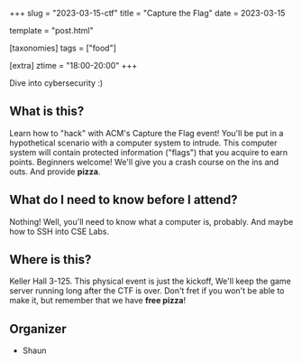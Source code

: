 +++
slug = "2023-03-15-ctf"
title = "Capture the Flag"
date = 2023-03-15

template = "post.html"

[taxonomies]
tags = ["food"]

[extra]
ztime = "18:00-20:00"
+++

Dive into cybersecurity :)

<!-- more -->

## What is this?

Learn how to "hack" with ACM's Capture the Flag event! You'll be put in a hypothetical scenario with
a computer system to intrude. This computer system will contain protected information ("flags") that
you acquire to earn points. Beginners welcome! We'll give you a crash course on the ins and
outs. And provide **pizza**.

## What do I need to know before I attend?

Nothing! Well, you'll need to know what a computer is, probably. And maybe how to SSH into CSE Labs.

## Where is this?

Keller Hall 3-125. This physical event is just the kickoff, We'll keep the game server running long
after the CTF is over. Don't fret if you won't be able to make it, but remember that we have **free
pizza**!


## Organizer

* Shaun


